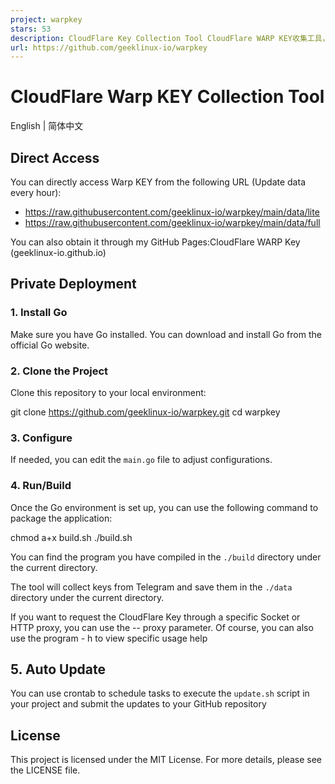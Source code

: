 ```yaml
---
project: warpkey
stars: 53
description: CloudFlare Key Collection Tool CloudFlare WARP KEY收集工具，WARP KEY收集工具，每小时自动更新https://www.wanghaoyu.com.cn/archives/cloudflare-warp-key.html
url: https://github.com/geeklinux-io/warpkey
---
```


CloudFlare Warp KEY Collection Tool
===================================

English | 简体中文

Direct Access
-------------

You can directly access Warp KEY from the following URL (Update data every hour):

-   https://raw.githubusercontent.com/geeklinux-io/warpkey/main/data/lite
-   https://raw.githubusercontent.com/geeklinux-io/warpkey/main/data/full

You can also obtain it through my GitHub Pages:CloudFlare WARP Key (geeklinux-io.github.io)

Private Deployment
------------------

### 1\. Install Go

Make sure you have Go installed. You can download and install Go from the official Go website.

### 2\. Clone the Project

Clone this repository to your local environment:

git clone https://github.com/geeklinux-io/warpkey.git
cd warpkey

### 3\. Configure

If needed, you can edit the `main.go` file to adjust configurations.

### 4\. Run/Build

Once the Go environment is set up, you can use the following command to package the application:

chmod a+x build.sh
./build.sh

You can find the program you have compiled in the `./build` directory under the current directory.

The tool will collect keys from Telegram and save them in the `./data` directory under the current directory.

If you want to request the CloudFlare Key through a specific Socket or HTTP proxy, you can use the -- proxy parameter. Of course, you can also use the program - h to view specific usage help

5\. Auto Update
---------------

You can use crontab to schedule tasks to execute the `update.sh` script in your project and submit the updates to your GitHub repository

License
-------

This project is licensed under the MIT License. For more details, please see the LICENSE file.
